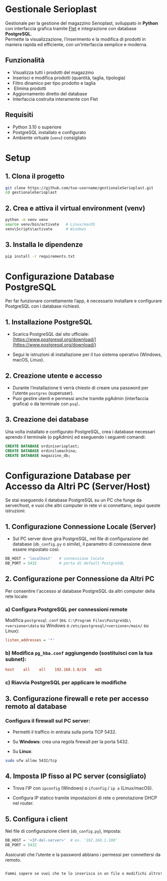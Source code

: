 #  Gestionale Serioplast

Gestionale per la gestione del magazzino Serioplast, sviluppato in **Python** con interfaccia grafica tramite [Flet](https://flet.dev/) e integrazione con database **PostgreSQL**.  
Permette la visualizzazione, l’inserimento e la modifica di prodotti in maniera rapida ed efficiente, con un’interfaccia semplice e moderna.

##  Funzionalità

-  Visualizza tutti i prodotti del magazzino
-  Inserisci e modifica prodotti (quantità, taglia, tipologia)
-  Filtro dinamico per tipo prodotto e taglia
- ️ Elimina prodotti
-  Aggiornamento diretto del database
-  Interfaccia costruita interamente con Flet

##  Requisiti

- Python 3.10 o superiore
- PostgreSQL installato e configurato
- Ambiente virtuale (`venv`) consigliato

# Setup

## 1. Clona il progetto

```bash
git clone https://github.com/tuo-username/gestionaleSerioplast.git
cd gestionaleSerioplast
````

## 2. Crea e attiva il virtual environment (venv)

```bash
python -m venv venv
source venv/bin/activate   # Linux/macOS
venv\Scripts\activate      # Windows
```

## 3. Installa le dipendenze

```bash
pip install -r requirements.txt
```

# Configurazione Database PostgreSQL

Per far funzionare correttamente l’app, è necessario installare e configurare PostgreSQL con i database richiesti.

## 1. Installazione PostgreSQL

* Scarica PostgreSQL dal sito ufficiale:
  [https://www.postgresql.org/download/](https://www.postgresql.org/download/)

* Segui le istruzioni di installazione per il tuo sistema operativo (Windows, macOS, Linux).

## 2. Creazione utente e accesso

* Durante l’installazione ti verrà chiesto di creare una password per l’utente `postgres` (superuser).
* Puoi gestire utenti e permessi anche tramite pgAdmin (interfaccia grafica) o da terminale con `psql`.

## 3. Creazione dei database

Una volta installato e configurato PostgreSQL, crea i database necessari aprendo il terminale (o pgAdmin) ed eseguendo i seguenti comandi:

```sql
CREATE DATABASE ordiniserioplast;
CREATE DATABASE ordinilumachina;
CREATE DATABASE magazzino_db;
```

# Configurazione Database per Accesso da Altri PC (Server/Host)

Se stai eseguendo il database PostgreSQL su un PC che funge da server/host, e vuoi che altri computer in rete vi si connettano, segui queste istruzioni:

## 1. Configurazione Connessione Locale (Server)

* Sul PC server dove gira PostgreSQL, nel file di configurazione del database (`db_config.py` o simile), il parametro di connessione deve essere impostato così:

```python
DB_HOST = 'localhost'   # connessione locale
DB_PORT = 5432          # porta di default PostgreSQL
```

## 2. Configurazione per Connessione da Altri PC

Per consentire l'accesso al database PostgreSQL da altri computer della rete locale:

### a) Configura PostgreSQL per connessioni remote

Modifica `postgresql.conf` (es. `C:\Program Files\PostgreSQL\<versione>\data` su Windows o `/etc/postgresql/<versione>/main/` su Linux):

```ini
listen_addresses = '*'
```

### b) Modifica `pg_hba.conf` aggiungendo (sostituisci con la tua subnet):

```conf
host    all    all    192.168.1.0/24    md5
```

### c) Riavvia PostgreSQL per applicare le modifiche

## 3. Configurazione firewall e rete per accesso remoto al database

### Configura il firewall sul PC server:

* Permetti il traffico in entrata sulla porta TCP 5432.

* Su **Windows**: crea una regola firewall per la porta 5432.

* Su **Linux**:

```bash
sudo ufw allow 5432/tcp
```

## 4. Imposta IP fisso al PC server (consigliato)

* Trova l’IP con `ipconfig` (Windows) o `ifconfig` / `ip a` (Linux/macOS).

* Configura IP statico tramite impostazioni di rete o prenotazione DHCP nel router.

## 5. Configura i client

Nel file di configurazione client (`db_config.py`), imposta:

```python
DB_HOST = '<IP-del-server>'  # es. '192.168.1.100'
DB_PORT = 5432
```

Assicurati che l’utente e la password abbiano i permessi per connettersi da remoto.

```

Fammi sapere se vuoi che te lo inserisca in un file o modifichi altro!
```

